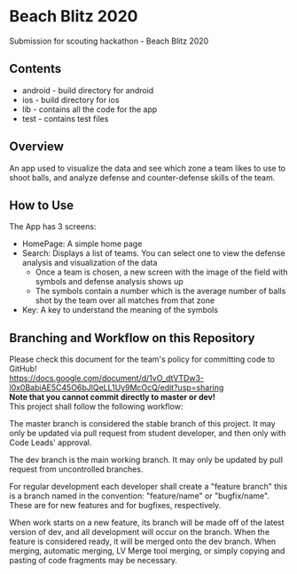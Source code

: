 # Beach Blitz 2020

Submission for scouting hackathon - Beach Blitz 2020

## Contents

- android - build directory for android
- ios - build directory for ios
- lib - contains all the code for the app
- test - contains test files

## Overview 
An app used to visualize the data and see which zone a team likes to use to shoot balls, and analyze defense and counter-defense skills of the team. 

## How to Use
The App has 3 screens:
- HomePage: A simple home page
- Search: Displays a list of teams. You can select one to view the defense analysis and visualization of the data
  - Once a team is chosen, a new screen with the image of the field with symbols and defense analysis shows up
  - The symbols contain a number which is the average number of balls shot by the team over all matches from that zone
- Key: A key to understand the meaning of the symbols

## Branching and Workflow on this Repository<br/>
Please check this document for the team's policy for committing code to GitHub!<br/>
https://docs.google.com/document/d/1vO_dtVTDw3-l0x0BabiAE5C45O6bJlQeLL1Uy9McOcQ/edit?usp=sharing <br/>
**Note that you cannot commit directly to master or dev!**<br/>
This project shall follow the following workflow:<br/>

The master branch is considered the stable branch of this project. It may only be updated via pull request from student developer, and then only with Code Leads' approval.<br/>

The dev branch is the main working branch. It may only be updated by pull request from uncontrolled branches.<br/>

For regular development each developer shall create a "feature branch" this is a branch named in the convention: "feature/name" or "bugfix/name". These are for new features and for bugfixes, respectively.<br/>

When work starts on a new feature, its branch will be made off of the latest version of dev, and all development will occur on the branch. When the feature is considered ready, it will be merged onto the dev branch. When merging, automatic merging, LV Merge tool merging, or simply copying and pasting of code fragments may be necessary.



